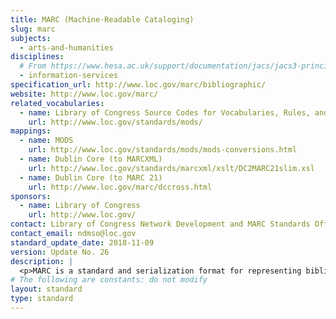 ```yaml
---
title: MARC (Machine-Readable Cataloging)
slug: marc
subjects:
  - arts-and-humanities
disciplines:
  # From https://www.hesa.ac.uk/support/documentation/jacs/jacs3-principal:
  - information-services
specification_url: http://www.loc.gov/marc/bibliographic/
website: http://www.loc.gov/marc/
related_vocabularies:
  - name: Library of Congress Source Codes for Vocabularies, Rules, and Schemes
    url: http://www.loc.gov/standards/mods/
mappings:
  - name: MODS
    url: http://www.loc.gov/standards/mods/mods-conversions.html
  - name: Dublin Core (to MARCXML)
    url: http://www.loc.gov/standards/marcxml/xslt/DC2MARC21slim.xsl
  - name: Dublin Core (to MARC 21)
    url: http://www.loc.gov/marc/dccross.html
sponsors:
  - name: Library of Congress
    url: http://www.loc.gov/
contact: Library of Congress Network Development and MARC Standards Office
contact_email: ndmso@loc.gov
standard_update_date: 2018-11-09
version: Update No. 26
description: |
  <p>MARC is a standard and serialization format for representing bibliographic metadata, originally designed as a way of exchanging bibliographic records between library catalogs. Various different versions have been defined, mostly with national or regional scope, of which MARC 21 is probably the most widely used. There also exists an XML serialization of MARC 21, known as MARCXML.</p>
# The following are constants: do not modify
layout: standard
type: standard
---
```

